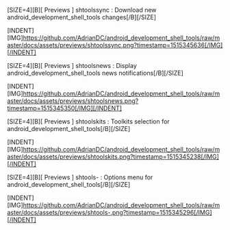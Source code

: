 [SIZE=4][B][ Previews ] shtoolssync : Download new android_development_shell_tools changes[/B][/SIZE]

[INDENT][IMG]https://github.com/AdrianDC/android_development_shell_tools/raw/master/docs/assets/previews/shtoolssync.png?timestamp=1515345636[/IMG][/INDENT]


[SIZE=4][B][ Previews ] shtoolsnews : Display android_development_shell_tools news notifications[/B][/SIZE]

[INDENT][IMG]https://github.com/AdrianDC/android_development_shell_tools/raw/master/docs/assets/previews/shtoolsnews.png?timestamp=1515345350[/IMG][/INDENT]


[SIZE=4][B][ Previews ] shtoolskits : Toolkits selection for android_development_shell_tools[/B][/SIZE]

[INDENT][IMG]https://github.com/AdrianDC/android_development_shell_tools/raw/master/docs/assets/previews/shtoolskits.png?timestamp=1515345238[/IMG][/INDENT]


[SIZE=4][B][ Previews ] shtools- : Options menu for android_development_shell_tools[/B][/SIZE]

[INDENT][IMG]https://github.com/AdrianDC/android_development_shell_tools/raw/master/docs/assets/previews/shtools-.png?timestamp=1515345296[/IMG][/INDENT]
